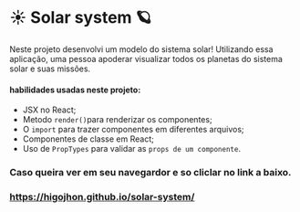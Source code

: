 # :sunny: Solar system :ringed_planet:

Neste projeto desenvolvi um modelo do sistema solar! Utilizando essa aplicação, uma pessoa apoderar visualizar todos os planetas do sistema solar e suas missões.

#### habilidades usadas neste projeto:
* JSX no React;
* Metodo `render()`para renderizar os componentes;
* O `import` para trazer componentes em diferentes arquivos;
* Componentes de classe em React;
* Uso de `PropTypes` para validar as `props de um componente`.

### Caso queira ver em seu navegardor e so cliclar no link a baixo.
### https://higojhon.github.io/solar-system/